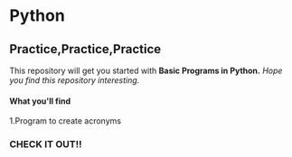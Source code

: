 # Python

## Practice,Practice,Practice

This repository will get you started with **Basic Programs in Python.**
_Hope you find this repository interesting._

#### What you'll find
  1.Program to create acronyms

### CHECK IT OUT!!
